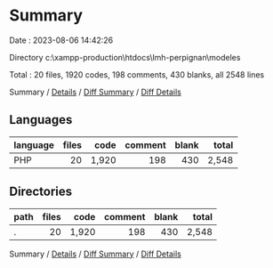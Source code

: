 # Summary

Date : 2023-08-06 14:42:26

Directory c:\\xampp-production\\htdocs\\lmh-perpignan\\modeles

Total : 20 files,  1920 codes, 198 comments, 430 blanks, all 2548 lines

Summary / [Details](details.md) / [Diff Summary](diff.md) / [Diff Details](diff-details.md)

## Languages
| language | files | code | comment | blank | total |
| :--- | ---: | ---: | ---: | ---: | ---: |
| PHP | 20 | 1,920 | 198 | 430 | 2,548 |

## Directories
| path | files | code | comment | blank | total |
| :--- | ---: | ---: | ---: | ---: | ---: |
| . | 20 | 1,920 | 198 | 430 | 2,548 |

Summary / [Details](details.md) / [Diff Summary](diff.md) / [Diff Details](diff-details.md)
